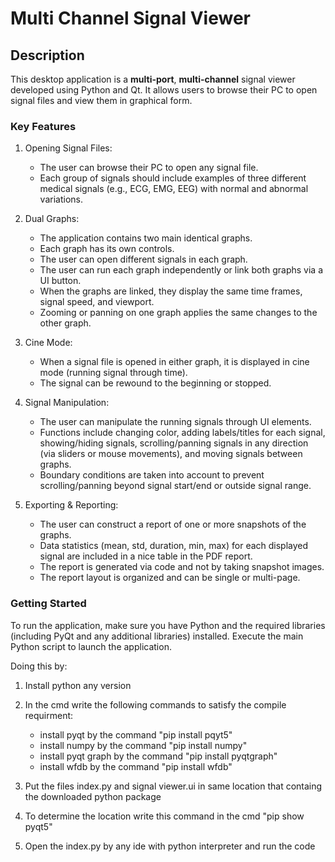# Multi Channel Signal Viewer

## Description
This desktop application is a **multi-port**, **multi-channel** signal viewer developed using Python and Qt. It allows users to browse their PC to open signal files and view them in graphical form.

### Key Features
1. Opening Signal Files:
   - The user can browse their PC to open any signal file.
   - Each group of signals should include examples of three different medical signals (e.g., ECG, EMG, EEG) with normal and abnormal variations.

2. Dual Graphs:
   - The application contains two main identical graphs.
   - Each graph has its own controls.
   - The user can open different signals in each graph.
   - The user can run each graph independently or link both graphs via a UI button.
   - When the graphs are linked, they display the same time frames, signal speed, and viewport.
   - Zooming or panning on one graph applies the same changes to the other graph.

3. Cine Mode:
   - When a signal file is opened in either graph, it is displayed in cine mode (running signal through time).
   - The signal can be rewound to the beginning or stopped.

4. Signal Manipulation:
   - The user can manipulate the running signals through UI elements.
   - Functions include changing color, adding labels/titles for each signal, showing/hiding signals, scrolling/panning signals in any direction (via sliders or mouse movements), and moving signals between graphs.
   - Boundary conditions are taken into account to prevent scrolling/panning beyond signal start/end or outside signal range.

5. Exporting & Reporting:
   - The user can construct a report of one or more snapshots of the graphs.
   - Data statistics (mean, std, duration, min, max) for each displayed signal are included in a nice table in the PDF report.
   - The report is generated via code and not by taking snapshot images.
   - The report layout is organized and can be single or multi-page.

### Getting Started
To run the application, make sure you have Python and the required libraries (including PyQt and any additional libraries) installed. Execute the main Python script to launch the application.

Doing this by:

1. Install python any version

2. In the cmd write the following commands to satisfy the compile requirment:
   - install pyqt by the command "pip install pqyt5"
   - install numpy by the command "pip install numpy"
   - install pyqt graph by the command "pip install pyqtgraph"
   - install wfdb by the command "pip install wfdb"

3. Put the files index.py and signal viewer.ui in same location that containg the downloaded python package

4. To determine the location write this command in the cmd "pip show pyqt5"

5. Open the index.py by any ide with python interpreter and run the code